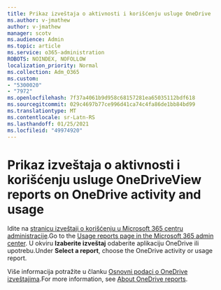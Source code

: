 ```yaml
---
title: Prikaz izveštaja o aktivnosti i korišćenju usluge OneDrive
ms.author: v-jmathew
author: v-jmathew
manager: scotv
ms.audience: Admin
ms.topic: article
ms.service: o365-administration
ROBOTS: NOINDEX, NOFOLLOW
localization_priority: Normal
ms.collection: Adm_O365
ms.custom:
- "5300020"
- "7972"
ms.openlocfilehash: 7f37a4061b9d958c68157281ea65035112bdf618
ms.sourcegitcommit: 029c4697b77ce996d41ca74c4fa86de1bb84bd99
ms.translationtype: MT
ms.contentlocale: sr-Latn-RS
ms.lasthandoff: 01/25/2021
ms.locfileid: "49974920"
---
```

# <a name="view-reports-on-onedrive-activity-and-usage"></a><span data-ttu-id="5dee9-102">Prikaz izveštaja o aktivnosti i korišćenju usluge OneDrive</span><span class="sxs-lookup"><span data-stu-id="5dee9-102">View reports on OneDrive activity and usage</span></span>

<span data-ttu-id="5dee9-103">Idite na [stranicu izveštaji o korišćenju u Microsoft 365 centru administracije](https://admin.microsoft.com/AdminPortal/Home).</span><span class="sxs-lookup"><span data-stu-id="5dee9-103">Go to the [Usage reports page in the Microsoft 365 admin center](https://admin.microsoft.com/AdminPortal/Home).</span></span> <span data-ttu-id="5dee9-104">U okviru **Izaberite izveštaj** odaberite aplikaciju OneDrive ili upotrebu.</span><span class="sxs-lookup"><span data-stu-id="5dee9-104">Under **Select a report**, choose the OneDrive activity or usage report.</span></span>

<span data-ttu-id="5dee9-105">Više informacija potražite u članku [Osnovni podaci o OneDrive izveštajima](https://go.microsoft.com/fwlink/?linkid=875239).</span><span class="sxs-lookup"><span data-stu-id="5dee9-105">For more information, see [About OneDrive reports](https://go.microsoft.com/fwlink/?linkid=875239).</span></span>
